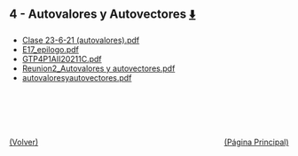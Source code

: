 
<html>
<body>
<h2>4 - Autovalores y Autovectores <a href="https://downgit.github.io/#/home?url=https://github.com/Apuntes-FIUBA/Apuntes-Electronica/tree/main/81 - Matemática/8102 - Algebra II/Clases Vargas/4 - Autovalores y Autovectores" style="font-size:20px">  ⬇️ </a></h2>
<ul>
    <li><a href="Clase 23-6-21 (autovalores).pdf">Clase 23-6-21 (autovalores).pdf</a></li>
    <li><a href="E17_epilogo.pdf">E17_epilogo.pdf</a></li>
    <li><a href="GTP4P1AII20211C.pdf">GTP4P1AII20211C.pdf</a></li>
    <li><a href="Reunion2_Autovalores y autovectores.pdf">Reunion2_Autovalores y autovectores.pdf</a></li>
    <li><a href="autovaloresyautovectores.pdf">autovaloresyautovectores.pdf</a></li>
</ul>
</body>
</html>







<br><br><br><br><br><a href="../" style="float: left">(Volver)</a> <a href="https://apuntes-fiuba.github.io/Apuntes-Electronica" style="float: right">(Página Principal)</a>

